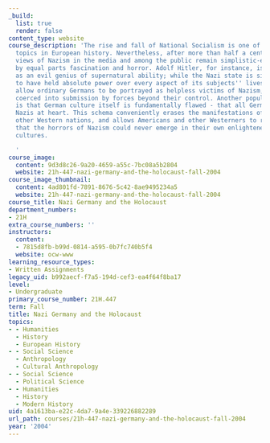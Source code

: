 ```yaml
---
_build:
  list: true
  render: false
content_type: website
course_description: 'The rise and fall of National Socialism is one of the most intensively-studied
  topics in European history. Nevertheless, after more than half a century, popular
  views of Nazism in the media and among the public remain simplistic-essentialized
  by equal parts fascination and horror. Adolf Hitler, for instance, is often portrayed
  as an evil genius of supernatural ability; while the Nazi state is similarly imagined
  to have held absolute power over every aspect of its subjects'' lives. Such characterizations
  allow ordinary Germans to be portrayed as helpless victims of Nazism, ensnared or
  coerced into submission by forces beyond their control. Another popular characterization
  is that German culture itself is fundamentally flawed - that all Germans were basically
  Nazis at heart. This schema conveniently erases the manifestations of fascism in
  other Western nations, and allows Americans and other Westerners to reassure themselves
  that the horrors of Nazism could never emerge in their own enlightened national
  cultures.

  '
course_image:
  content: 9d3d8c26-9a20-4659-a55c-7bc08a5b2804
  website: 21h-447-nazi-germany-and-the-holocaust-fall-2004
course_image_thumbnail:
  content: 4ad801fd-7891-8676-5c42-8ae9495234a5
  website: 21h-447-nazi-germany-and-the-holocaust-fall-2004
course_title: Nazi Germany and the Holocaust
department_numbers:
- 21H
extra_course_numbers: ''
instructors:
  content:
  - 7815d8fb-b99d-0814-a595-0b7fc740b5f4
  website: ocw-www
learning_resource_types:
- Written Assignments
legacy_uid: b992aecf-f7a5-194d-cef3-ea4f64f8ba17
level:
- Undergraduate
primary_course_number: 21H.447
term: Fall
title: Nazi Germany and the Holocaust
topics:
- - Humanities
  - History
  - European History
- - Social Science
  - Anthropology
  - Cultural Anthropology
- - Social Science
  - Political Science
- - Humanities
  - History
  - Modern History
uid: 4a1613ba-e22c-4da7-9a4e-339226882289
url_path: courses/21h-447-nazi-germany-and-the-holocaust-fall-2004
year: '2004'
---
```

